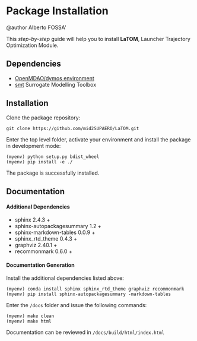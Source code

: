 # Package Installation

@author Alberto FOSSA'

This *step-by-step* guide will help you to install **LaTOM**,
Launcher Trajectory Optimization Module.

## Dependencies

* [OpenMDAO/dymos environment](environment.md)
* [smt][smt] Surrogate Modelling Toolbox

## Installation

Clone the package repository:

```
git clone https://github.com/mid2SUPAERO/LaTOM.git
```

Enter the top level folder, activate your environment and install the package in development mode:

```
(myenv) python setup.py bdist_wheel
(myenv) pip install -e ./
```

The package is successfully installed.

## Documentation

#### Additional Dependencies

* sphinx 2.4.3 +
* sphinx-autopackagesummary 1.2 +
* sphinx-markdown-tables 0.0.9 +
* sphinx_rtd_theme 0.4.3 +
* graphviz 2.40.1 +
* recommonmark 0.6.0 +

#### Documentation Generation

Install the additional dependencies listed above:

```
(myenv) conda install sphinx sphinx_rtd_theme graphviz recommonmark
(myenv) pip install sphinx-autopackagesummary -markdown-tables
```

Enter the ```/docs``` folder and issue the following commands:

```
(myenv) make clean
(myenv) make html
```

Documentation can be reviewed in ```/docs/build/html/index.html```

[smt]: <https://smt.readthedocs.io/en/latest/>
